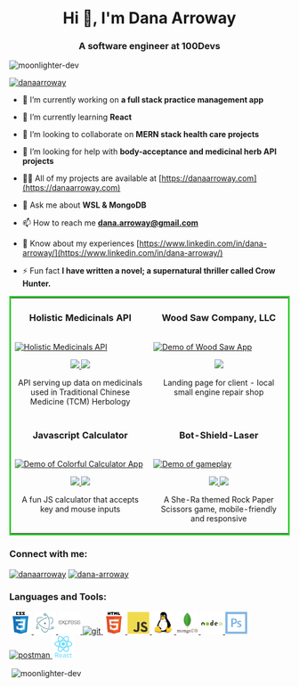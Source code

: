 <h1 align="center">Hi 👋, I'm Dana Arroway</h1>
<h3 align="center">A software engineer at 100Devs</h3>

<p align="left"> <img src="https://komarev.com/ghpvc/?username=moonlighter-dev&label=Profile%20views&color=0e75b6&style=flat" alt="moonlighter-dev" /> </p>

<p align="left"> <a href="https://twitter.com/DanaArroway" target="blank"><img src="https://img.shields.io/twitter/follow/danaarroway?logo=twitter&style=for-the-badge" alt="danaarroway" /></a> </p>

- 🔭 I’m currently working on **a full stack practice management app**

- 🌱 I’m currently learning **React**

- 👯 I’m looking to collaborate on **MERN stack health care projects**

- 🤝 I’m looking for help with **body-acceptance and medicinal herb API projects**

- 👨‍💻 All of my projects are available at [https://danaarroway.com](https://danaarroway.com)

- 💬 Ask me about **WSL & MongoDB**

- 📫 How to reach me **dana.arroway@gmail.com**

- 📄 Know about my experiences [https://www.linkedin.com/in/dana-arroway/](https://www.linkedin.com/in/dana-arroway/)

- ⚡ Fun fact **I have written a novel; a supernatural thriller called Crow Hunter.**

<table bordercolor="#32CD32">
<!--
        <tr>
            <td width="50%" valign="top">
                <h3 align="center">Wu Wei</h3>
                <br />
                    <a target="_blank" href="#">
                    <img src="#" width="100%"  alt="Wu Wei App"/>
                </a>
                <br />
                <p align="center">
                     <a href="https://github.com/moonlighter-dev/wu-wei/" target="_blank">
                        <img src="https://img.shields.io/static/v1?label=|&message=REPO&color=23555f&style=plastic&logo=github&logo-color=white"/>
                    </a>
                    <a href="https://wu-wei.netlify.app" target="_blank">
                        <img src="https://img.shields.io/static/v1?label=|&message=WEBSITE&color=23555f&style=plastic&logo=html5&logo-color=white"/>
                    </a>
                <p align="center">Practice management software for acupuncturists, massage therapists, and other CAM providers</p>
            </td>
            <td width="50%" valign="top">
                <h3 align="center">Knotta POS</h3>
                <br />
                    <a target="_blank" href="*">
                    <img src="#" width="100%"  alt="Knotta POS App"/>
                </a>
                <br />
                <p align="center">
                    <a href="https://github.com/moonlighter-dev/knotta-pos/" target="_blank">
                        <img src="https://img.shields.io/static/v1?label=|&message=REPO&color=23555f&style=plastic&logo=github&logo-color=white"/>
                    </a>
                    <a href="https://knottapos.netlify.app" target="_blank">
                        <img src="https://img.shields.io/static/v1?label=|&message=WEBSITE&color=23555f&style=plastic&logo=html5&logo-color=white"/>
                    </a>
                </p>
                <p align="center">Point of Sale system with cash register, inventory management, and accounts receivable</p>
            </td>
        </tr>
  -->
        <tr>
            <td width="50%" valign="top">
                <h3 align="center">Holistic Medicinals API</h3>
                <br />
                    <a target="_blank" href="#">
                    <img src="#" width="100%"  alt="Holistic Medicinals API"/>
                </a>
                <br />
                <p align="center">
                    <a href="https://github.com/moonlighter-dev/medicinals-api" target="_blank">
                        <img src="https://img.shields.io/static/v1?label=|&message=REPO&color=23555f&style=plastic&logo=github&logo-color=white"/>
                    </a>
                    <a href="https://holistic-medicinals.netlify.app" target="_blank">
                        <img src="https://img.shields.io/static/v1?label=|&message=WEBSITE&color=23555f&style=plastic&logo=wordpress&logo-color=white"/>
                    </a>
                <p align="center">API serving up data on medicinals used in Traditional Chinese Medicine (TCM) Herbology</p>
            </td>
            <td width="50%" valign="top">
                <h3 align="center">Wood Saw Company, LLC</h3>
                <br />
                    <a target="_blank" href="https://woodsaw.co">
                    <img src="https://danaarroway.com/images/wood-saw.gif" width="100%"  alt="Demo of Wood Saw App"/>
                </a>
                <br />
                <p align="center">
                    <a href="https://woodsaw.co" target="_blank">
                        <img src="https://img.shields.io/static/v1?label=|&message=WEBSITE&color=23555f&style=plastic&logo=html5&logo-color=white"/>
                    </a>
                </p>
                <p align="center">Landing page for client - local small engine repair shop</p>
            </td>
        </tr>
        <tr>
            <td width="50%" valign="top">
                <h3 align="center">Javascript Calculator</h3>
                <br />
                    <a target="_blank" href="https://colorful-calc.netlify.app">
                    <img src="https://colorful-calc.netlify.app/javascript-calc-wide.gif" width="100%"  alt="Demo of Colorful Calculator App"/>
                </a>
                <br />
                <p align="center">
                    <a href="https://github.com/moonlighter-dev/javascript-calculator" target="_blank">
                        <img src="https://img.shields.io/static/v1?label=|&message=REPO&color=23555f&style=plastic&logo=github&logo-color=white"/>
                    </a>
                    <a href="https://colorful-calc.netlify.app" target="_blank">
                        <img src="https://img.shields.io/static/v1?label=|&message=WEBSITE&color=23555f&style=plastic&logo=wordpress&logo-color=white"/>
                    </a>
                <p align="center">A fun JS calculator that accepts key and mouse inputs</p>
            </td>
            <td width="50%" valign="top">
                <h3 align="center">Bot-Shield-Laser</h3>
                <br />
                    <a target="_blank" href="https://bot-shield-laser.netlify.app/">
                    <img src="https://bot-shield-laser.netlify.app/bot-shield-laser.gif" width="100%"  alt="Demo of gameplay"/>
                </a>
                <br />
                <p align="center">
                    <a href="https://github.com/moonlighter-dev/bot-shield-laser" target="_blank">
                        <img src="https://img.shields.io/static/v1?label=|&message=REPO&color=23555f&style=plastic&logo=github&logo-color=white"/>
                    </a>
                    <a href="https://bot-shield-laser.netlify.app/" target="_blank">
                        <img src="https://img.shields.io/static/v1?label=|&message=WEBSITE&color=23555f&style=plastic&logo=html5&logo-color=white"/>
                    </a>
                </p>
                <p align="center">A She-Ra themed Rock Paper Scissors game, mobile-friendly and responsive</p>
            </td>
        </tr>
    </table>

<h3 align="left">Connect with me:</h3>
<p align="left">
<a href="https://twitter.com/danaarroway" target="blank"><img align="center" src="https://raw.githubusercontent.com/rahuldkjain/github-profile-readme-generator/master/src/images/icons/Social/twitter.svg" alt="danaarroway" height="30" width="40" /></a>
<a href="https://linkedin.com/in/dana-arroway" target="blank"><img align="center" src="https://raw.githubusercontent.com/rahuldkjain/github-profile-readme-generator/master/src/images/icons/Social/linked-in-alt.svg" alt="dana-arroway" height="30" width="40" /></a>
</p>

<h3 align="left">Languages and Tools:</h3>
<p align="left"> <a href="https://www.w3schools.com/css/" target="_blank" rel="noreferrer"> <img src="https://raw.githubusercontent.com/devicons/devicon/master/icons/css3/css3-original-wordmark.svg" alt="css3" width="40" height="40"/> </a> <a href="https://www.electronjs.org" target="_blank" rel="noreferrer"> <img src="https://raw.githubusercontent.com/devicons/devicon/master/icons/electron/electron-original.svg" alt="electron" width="40" height="40"/> </a> <a href="https://expressjs.com" target="_blank" rel="noreferrer"> <img src="https://raw.githubusercontent.com/devicons/devicon/master/icons/express/express-original-wordmark.svg" alt="express" width="40" height="40"/> </a> <a href="https://git-scm.com/" target="_blank" rel="noreferrer"> <img src="https://www.vectorlogo.zone/logos/git-scm/git-scm-icon.svg" alt="git" width="40" height="40"/> </a> <a href="https://www.w3.org/html/" target="_blank" rel="noreferrer"> <img src="https://raw.githubusercontent.com/devicons/devicon/master/icons/html5/html5-original-wordmark.svg" alt="html5" width="40" height="40"/> </a> <a href="https://developer.mozilla.org/en-US/docs/Web/JavaScript" target="_blank" rel="noreferrer"> <img src="https://raw.githubusercontent.com/devicons/devicon/master/icons/javascript/javascript-original.svg" alt="javascript" width="40" height="40"/> </a> <a href="https://www.linux.org/" target="_blank" rel="noreferrer"> <img src="https://raw.githubusercontent.com/devicons/devicon/master/icons/linux/linux-original.svg" alt="linux" width="40" height="40"/> </a> <a href="https://www.mongodb.com/" target="_blank" rel="noreferrer"> <img src="https://raw.githubusercontent.com/devicons/devicon/master/icons/mongodb/mongodb-original-wordmark.svg" alt="mongodb" width="40" height="40"/> </a> <a href="https://nodejs.org" target="_blank" rel="noreferrer"> <img src="https://raw.githubusercontent.com/devicons/devicon/master/icons/nodejs/nodejs-original-wordmark.svg" alt="nodejs" width="40" height="40"/> </a> <a href="https://www.photoshop.com/en" target="_blank" rel="noreferrer"> <img src="https://raw.githubusercontent.com/devicons/devicon/master/icons/photoshop/photoshop-line.svg" alt="photoshop" width="40" height="40"/> </a> <a href="https://postman.com" target="_blank" rel="noreferrer"> <img src="https://www.vectorlogo.zone/logos/getpostman/getpostman-icon.svg" alt="postman" width="40" height="40"/> </a> <a href="https://reactjs.org/" target="_blank" rel="noreferrer"> <img src="https://raw.githubusercontent.com/devicons/devicon/master/icons/react/react-original-wordmark.svg" alt="react" width="40" height="40"/> </a> </p>

<p>&nbsp;<img align="center" src="https://github-readme-stats.vercel.app/api?username=moonlighter-dev&show_icons=true&locale=en" alt="moonlighter-dev" /></p>
